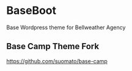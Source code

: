 # BaseBoot
Base Wordpress theme for Bellweather Agency

## Base Camp Theme Fork
https://github.com/suomato/base-camp